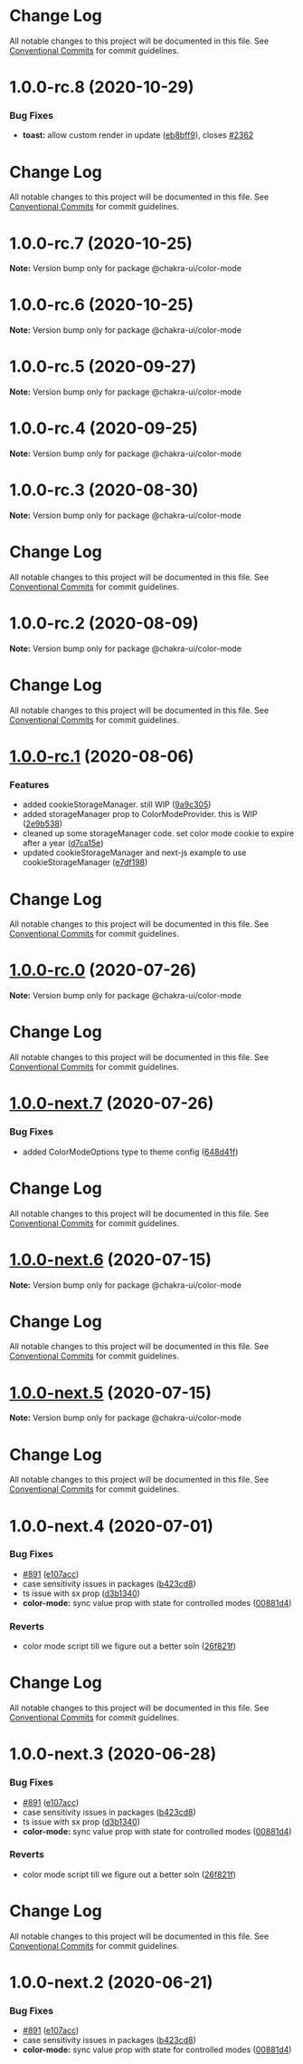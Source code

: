 # Change Log

All notable changes to this project will be documented in this file.
See [Conventional Commits](https://conventionalcommits.org) for commit guidelines.

# 1.0.0-rc.8 (2020-10-29)


### Bug Fixes

* **toast:** allow custom render in update ([eb8bff9](https://github.com/chakra-ui/chakra-ui/commit/eb8bff911e6ec9de0165ab1e8f5ca10d5e022459)), closes [#2362](https://github.com/chakra-ui/chakra-ui/issues/2362)





# Change Log

All notable changes to this project will be documented in this file. See
[Conventional Commits](https://conventionalcommits.org) for commit guidelines.

# 1.0.0-rc.7 (2020-10-25)

**Note:** Version bump only for package @chakra-ui/color-mode

# 1.0.0-rc.6 (2020-10-25)

**Note:** Version bump only for package @chakra-ui/color-mode

# 1.0.0-rc.5 (2020-09-27)

**Note:** Version bump only for package @chakra-ui/color-mode

# 1.0.0-rc.4 (2020-09-25)

**Note:** Version bump only for package @chakra-ui/color-mode

# 1.0.0-rc.3 (2020-08-30)

**Note:** Version bump only for package @chakra-ui/color-mode

# Change Log

All notable changes to this project will be documented in this file. See
[Conventional Commits](https://conventionalcommits.org) for commit guidelines.

# 1.0.0-rc.2 (2020-08-09)

**Note:** Version bump only for package @chakra-ui/color-mode

# Change Log

All notable changes to this project will be documented in this file. See
[Conventional Commits](https://conventionalcommits.org) for commit guidelines.

# [1.0.0-rc.1](https://github.com/chakra-ui/chakra-ui/compare/@chakra-ui/color-mode@1.0.0-rc.0...@chakra-ui/color-mode@1.0.0-rc.1) (2020-08-06)

### Features

- added cookieStorageManager. still WIP
  ([9a9c305](https://github.com/chakra-ui/chakra-ui/commit/9a9c305d9c4ae7b5b44271e633c8a3bad81df066))
- added storageManager prop to ColorModeProvider. this is WIP
  ([2e9b538](https://github.com/chakra-ui/chakra-ui/commit/2e9b538f66fbd5ab70e30a55d5c7cfc43c7b6c6c))
- cleaned up some storageManager code. set color mode cookie to expire after a
  year
  ([d7ca15e](https://github.com/chakra-ui/chakra-ui/commit/d7ca15e6be9b393ed42cfc1a394d2872d7a8e5df))
- updated cookieStorageManager and next-js example to use cookieStorageManager
  ([e7df198](https://github.com/chakra-ui/chakra-ui/commit/e7df198065f041433c9f46f36b1990fc7e90a5de))

# Change Log

All notable changes to this project will be documented in this file. See
[Conventional Commits](https://conventionalcommits.org) for commit guidelines.

# [1.0.0-rc.0](https://github.com/chakra-ui/chakra-ui/compare/@chakra-ui/color-mode@1.0.0-next.7...@chakra-ui/color-mode@1.0.0-rc.0) (2020-07-26)

**Note:** Version bump only for package @chakra-ui/color-mode

# Change Log

All notable changes to this project will be documented in this file. See
[Conventional Commits](https://conventionalcommits.org) for commit guidelines.

# [1.0.0-next.7](https://github.com/chakra-ui/chakra-ui/compare/@chakra-ui/color-mode@1.0.0-next.6...@chakra-ui/color-mode@1.0.0-next.7) (2020-07-26)

### Bug Fixes

- added ColorModeOptions type to theme config
  ([648d41f](https://github.com/chakra-ui/chakra-ui/commit/648d41f56b9fd501d730c55f34058e61c6a9febb))

# Change Log

All notable changes to this project will be documented in this file. See
[Conventional Commits](https://conventionalcommits.org) for commit guidelines.

# [1.0.0-next.6](https://github.com/chakra-ui/chakra-ui/compare/@chakra-ui/color-mode@1.0.0-next.5...@chakra-ui/color-mode@1.0.0-next.6) (2020-07-15)

**Note:** Version bump only for package @chakra-ui/color-mode

# Change Log

All notable changes to this project will be documented in this file. See
[Conventional Commits](https://conventionalcommits.org) for commit guidelines.

# [1.0.0-next.5](https://github.com/chakra-ui/chakra-ui/compare/@chakra-ui/color-mode@1.0.0-next.4...@chakra-ui/color-mode@1.0.0-next.5) (2020-07-15)

**Note:** Version bump only for package @chakra-ui/color-mode

# Change Log

All notable changes to this project will be documented in this file. See
[Conventional Commits](https://conventionalcommits.org) for commit guidelines.

# 1.0.0-next.4 (2020-07-01)

### Bug Fixes

- [#891](https://github.com/chakra-ui/chakra-ui/issues/891)
  ([e107acc](https://github.com/chakra-ui/chakra-ui/commit/e107acc8487898a965b0d695c1da71f46fc56d5e))
- case sensitivity issues in packages
  ([b423cd8](https://github.com/chakra-ui/chakra-ui/commit/b423cd88f0ede7e37b9a9eaec63cacfc1e9e5221))
- ts issue with sx prop
  ([d3b1340](https://github.com/chakra-ui/chakra-ui/commit/d3b1340cb255937927b4d4c56ce218141570b951))
- **color-mode:** sync value prop with state for controlled modes
  ([00881d4](https://github.com/chakra-ui/chakra-ui/commit/00881d4c592374e2015639acefdd7153cc5f872a))

### Reverts

- color mode script till we figure out a better soln
  ([26f821f](https://github.com/chakra-ui/chakra-ui/commit/26f821f4ff2565f7edcf5f809b799b9b97c1effb))

# Change Log

All notable changes to this project will be documented in this file. See
[Conventional Commits](https://conventionalcommits.org) for commit guidelines.

# 1.0.0-next.3 (2020-06-28)

### Bug Fixes

- [#891](https://github.com/chakra-ui/chakra-ui/issues/891)
  ([e107acc](https://github.com/chakra-ui/chakra-ui/commit/e107acc8487898a965b0d695c1da71f46fc56d5e))
- case sensitivity issues in packages
  ([b423cd8](https://github.com/chakra-ui/chakra-ui/commit/b423cd88f0ede7e37b9a9eaec63cacfc1e9e5221))
- ts issue with sx prop
  ([d3b1340](https://github.com/chakra-ui/chakra-ui/commit/d3b1340cb255937927b4d4c56ce218141570b951))
- **color-mode:** sync value prop with state for controlled modes
  ([00881d4](https://github.com/chakra-ui/chakra-ui/commit/00881d4c592374e2015639acefdd7153cc5f872a))

### Reverts

- color mode script till we figure out a better soln
  ([26f821f](https://github.com/chakra-ui/chakra-ui/commit/26f821f4ff2565f7edcf5f809b799b9b97c1effb))

# Change Log

All notable changes to this project will be documented in this file. See
[Conventional Commits](https://conventionalcommits.org) for commit guidelines.

# 1.0.0-next.2 (2020-06-21)

### Bug Fixes

- [#891](https://github.com/chakra-ui/chakra-ui/issues/891)
  ([e107acc](https://github.com/chakra-ui/chakra-ui/commit/e107acc8487898a965b0d695c1da71f46fc56d5e))
- case sensitivity issues in packages
  ([b423cd8](https://github.com/chakra-ui/chakra-ui/commit/b423cd88f0ede7e37b9a9eaec63cacfc1e9e5221))
- **color-mode:** sync value prop with state for controlled modes
  ([00881d4](https://github.com/chakra-ui/chakra-ui/commit/00881d4c592374e2015639acefdd7153cc5f872a))
